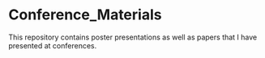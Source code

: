 # Conference_Materials

This repository contains poster presentations as well as papers that I have presented at conferences.
